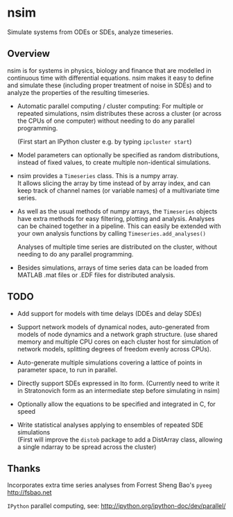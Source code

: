 nsim
====
Simulate systems from ODEs or SDEs, analyze timeseries.

Overview
--------
nsim is for systems in physics, biology and finance that are modelled
in continuous time with differential equations. nsim makes it easy to
define and simulate these (including proper treatment of noise in SDEs)
and to analyze the properties of the resulting timeseries.

* Automatic parallel computing / cluster computing: For multiple or repeated
  simulations, nsim distributes these across a cluster (or across the CPUs
  of one computer) without needing to do any parallel programming.

  (First start an IPython cluster e.g. by typing `ipcluster start`)
  
* Model parameters can optionally be specified as random distributions, 
  instead of fixed values, to create multiple non-identical simulations.

* nsim provides a `Timeseries` class. This is a numpy array.  
  It allows slicing the array by time instead of by array index, 
  and can keep track of channel names (or variable names) of a multivariate 
  time series.

* As well as the usual methods of numpy arrays, the `Timeseries` objects 
  have extra methods for easy filtering, plotting and analysis.
  Analyses can be chained together in a pipeline. This can easily be extended
  with your own analysis functions by calling `Timeseries.add_analyses()`

  Analyses of multiple time series are distributed on the cluster,
  without needing to do any parallel programming.

* Besides simulations, arrays of time series data can be loaded from MATLAB 
  .mat files or .EDF files for distributed analysis.

TODO
----
* Add support for models with time delays (DDEs and delay SDEs)

* Support network models of dynamical nodes, auto-generated from models of 
  node dynamics and a network graph structure. (use shared memory and 
  multiple CPU cores on each cluster host for simulation of network models,
  splitting degrees of freedom evenly across CPUs).

* Auto-generate multiple simulations covering a lattice of points in 
  parameter space, to run in parallel.

* Directly support SDEs expressed in Ito form. (Currently need to write it
  in Stratonovich form as an intermediate step before simulating in nsim)

* Optionally allow the equations to be specified and integrated in C, for speed

* Write statistical analyses applying to ensembles of repeated SDE simulations  
  (First will improve the `distob` package to add a DistArray class,
   allowing a single ndarray to be spread across the cluster)

Thanks
------
Incorporates extra time series analyses from Forrest Sheng Bao's `pyeeg` http://fsbao.net

`IPython` parallel computing, see: http://ipython.org/ipython-doc/dev/parallel/
